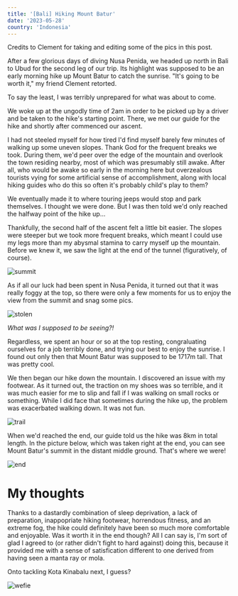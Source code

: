 ```yaml
---
title: '[Bali] Hiking Mount Batur'
date: '2023-05-28'
country: 'Indonesia'
---
```


Credits to Clement for taking and editing some of the pics in this post.

After a few glorious days of diving Nusa Penida, we headed up north in Bali to Ubud for the second leg of our trip. Its highlight was supposed to be an early morning hike up Mount Batur to catch the sunrise. "It's going to be worth it," my friend Clement retorted.

To say the least, I was terribly unprepared for what was about to come.

We woke up at the ungodly time of 2am in order to be picked up by a driver and be taken to the hike's starting point. There, we met our guide for the hike and shortly after commenced our ascent.

I had not steeled myself for how tired I'd find myself barely few minutes of walking up some uneven slopes. Thank God for the frequent breaks we took. During them, we'd peer over the edge of the mountain and overlook the town residing nearby, most of which was presumably still awake. After all, who would be awake so early in the morning here but overzealous tourists vying for some artificial sense of accomplishment, along with local hiking guides who do this so often it's probably child's play to them?

We eventually made it to where touring jeeps would stop and park themselves. I thought we were done. But I was then told we'd only reached the halfway point of the hike up...

Thankfully, the second half of the ascent felt a little bit easier. The slopes were steeper but we took more frequent breaks, which meant I could use my legs more than my abysmal stamina to carry myself up the mountain. Before we knew it, we saw the light at the end of the tunnel (figuratively, of course).

![summit](/images/posts/travel/bali-2023/batur/summit.jpg)

As if all our luck had been spent in Nusa Penida, it turned out that it was really foggy at the top, so there were only a few moments for us to enjoy the view from the summit and snag some pics.

![stolen](/images/posts/travel/bali-2023/batur/stolen.jpg)

*What was I supposed to be seeing?!*

Regardless, we spent an hour or so at the top resting, congraluating ourselves for a job terribly done, and trying our best to enjoy the sunrise. I found out only then that Mount Batur was supposed to be 1717m tall. That was pretty cool.

We then began our hike down the mountain. I discovered an issue with my footwear. As it turned out, the traction on my shoes was so terrible, and it was much easier for me to slip and fall if I was walking on small rocks or something. While I did face that sometimes during the hike up, the problem was  exacerbated walking down. It was not fun.

![trail](/images/posts/travel/bali-2023/batur/trail.JPEG)

When we'd reached the end, our guide told us the hike was 8km in total length. In the picture below, which was taken right at the end, you can see Mount Batur's summit in the distant middle ground. That's where we were!

![end](/images/posts/travel/bali-2023/batur/end.JPEG)

# My thoughts

Thanks to a dastardly combination of sleep deprivation, a lack of preparation, inappopriate hiking footwear, horrendous fitness, and an extreme fog, the hike could definitely have been so much more comfortable and enjoyable. Was it worth it in the end though? All I can say is, I'm sort of glad I agreed to (or rather didn't fight to hard against) doing this, because it provided me with a sense of satisfication different to one derived from having seen a manta ray or mola.

Onto tackling Kota Kinabalu next, I guess?

![wefie](/images/posts/travel/bali-2023/batur/wefie.jpg)
